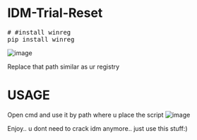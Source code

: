 # IDM-Trial-Reset<br/>


<pre>
# #install winreg
pip install winreg
</pre>


![image](https://github.com/Rzkdriech/IDM-Trial-Reset/assets/87889949/d65caf98-8703-4df8-9158-7d71d429c89c)

Replace that path similar as ur registry

# USAGE
Open cmd and use it by path where u place the script
![image](https://github.com/Rzkdriech/IDM-Trial-Reset/assets/87889949/1a4d2107-f5a9-4d9a-9289-1b6030e524c9)

Enjoy.. u dont need to crack idm anymore.. just use this stuff:)

